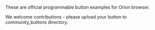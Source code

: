 These are official programmable button examples for Orion browser.

We welcome contributions - please upload your button to community_buttons directory.
